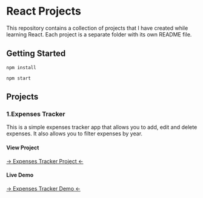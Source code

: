 # React Projects

This repository contains a collection of projects that I have created while learning React. Each project is a separate folder with its own README file.

## Getting Started

```
npm install

npm start
```

## Projects

### 1.Expenses Tracker

This is a simple expenses tracker app that allows you to add, edit and delete expenses. It also allows you to filter expenses by year.

#### View Project

<a href="https://github.com/Abdelrahmanhassan1/React-Projects/tree/main/module1-expenses-tracker"> -> Expenses Tracker Project <- </a>

#### Live Demo

<a href="https://module1-expenses-tracker-fega5z3lb-abdelrahmanhassan1.vercel.app/" target="_blank"> -> Expenses Tracker Demo <- </a>
